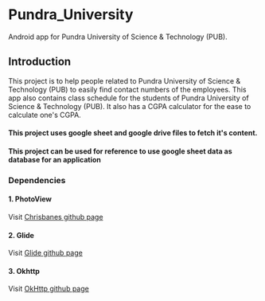 # Pundra_University
Android app for Pundra University of Science &amp; Technology (PUB).

## Introduction
This project is to help people related to Pundra University of Science &amp; Technology (PUB) to easily find contact numbers of the employees.
This app also contains class schedule for the students of Pundra University of Science &amp; Technology (PUB). It also has a CGPA calculator 
for the ease to calculate one's CGPA.

#### This project uses google sheet and google drive files to fetch it's content.

#### This project can be used for reference to use google sheet data as database for an application

### Dependencies

#### 1. PhotoView
Visit [Chrisbanes github page](https://github.com/chrisbanes/PhotoView)
#### 2. Glide
Visit [Glide github page](https://github.com/bumptech/glide)
#### 3. Okhttp
Visit [OkHttp github page](https://github.com/square/okhttp)
